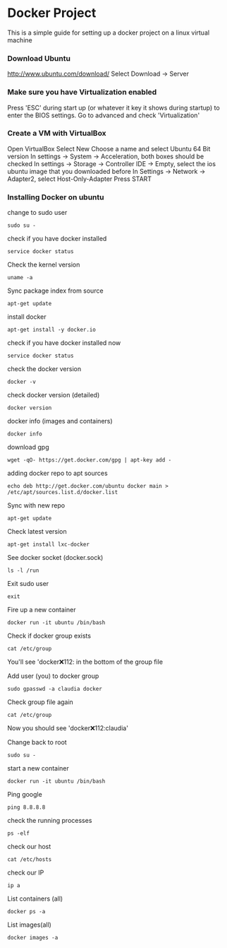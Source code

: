 # Docker Project 

This is a simple guide for setting up a docker project on a linux virtual machine


### Download Ubuntu
http://www.ubuntu.com/download/
Select Download -> Server

### Make sure you have Virtualization enabled
Press 'ESC' during start up (or whatever it key it shows during startup) to enter the BIOS settings.
Go to advanced and check 'Virtualization'

### Create a VM with VirtualBox
Open VirtualBox
Select New
Choose a name and select Ubuntu 64 Bit version
In settings -> System -> Acceleration, both boxes should be checked
In settings -> Storage -> Controller IDE -> Empty, select the ios ubuntu image that you downloaded before
In Settings -> Network -> Adapter2, select Host-Only-Adapter
Press START

### Installing Docker on ubuntu
change to sudo user
```
sudo su -
```

check if you have docker installed
```
service docker status
```

Check the kernel version
```
uname -a
```

Sync package index from source
```
apt-get update
```

install docker
```
apt-get install -y docker.io
```

check if you have docker installed now
```
service docker status
```

check the docker version
```
docker -v
```

check docker version (detailed)
```
docker version
```
docker info (images and containers)
```
docker info
```

download gpg
```
wget -qO- https://get.docker.com/gpg | apt-key add -
```
adding docker repo to apt sources
```
echo deb http://get.docker.com/ubuntu docker main > /etc/apt/sources.list.d/docker.list
```

Sync with new repo
```
apt-get update
```

Check latest version
```
apt-get install lxc-docker
```

See docker socket (docker.sock)
```
ls -l /run
```

Exit sudo user
```
exit
```

Fire up a new container
```
docker run -it ubuntu /bin/bash
```

Check if docker group exists
```
cat /etc/group
```
You'll see 'docker:x:112: in the bottom of the group file

Add user (you) to docker group
```
sudo gpasswd -a claudia docker
```

Check group file again
```
cat /etc/group
```
Now you should see 'docker:x:112:claudia'

Change back to root
```
sudo su -
```

start a new container
```
docker run -it ubuntu /bin/bash
```

Ping google
```
ping 8.8.8.8
```

check the running processes
```
ps -elf
```

check our host
```
cat /etc/hosts
```

check our IP
```
ip a
```

List containers (all)
```
docker ps -a
```

List images(all)
```
docker images -a
```
